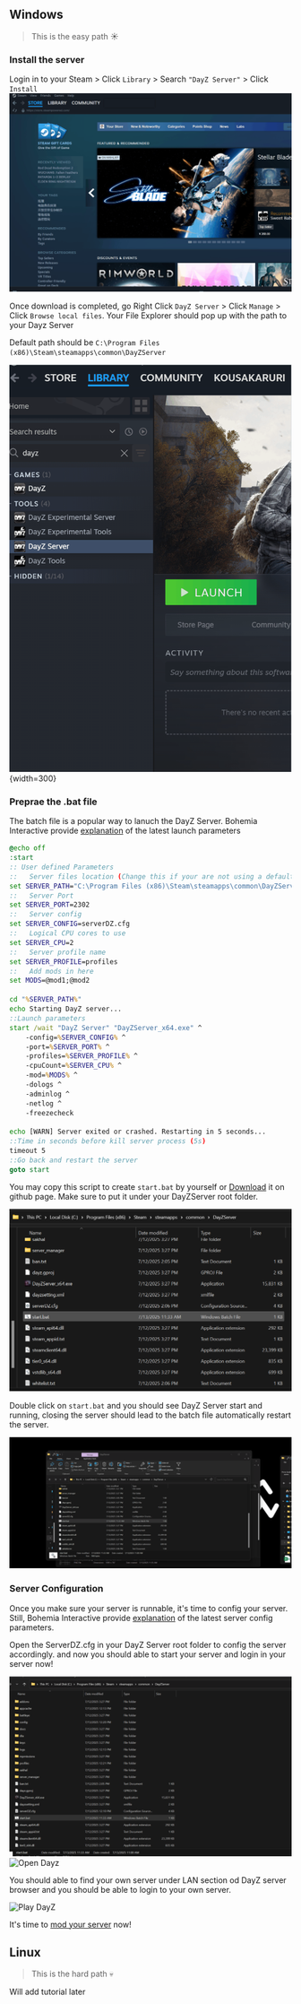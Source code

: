 ## **Windows**
> This is the easy path :sunny:

###  **Install the server**

Login in to your Steam > Click `Library` > Search `"DayZ Server"` > Click `Install`
![install_windows_dayz_server](imgs/Install_from_steam.gif)

Once download is completed, go Right Click `DayZ Server` > Click `Manage` > Click `Browse local files`. Your File Explorer should pop up with the path to your Dayz Server 


Default path should be `C:\Program Files (x86)\Steam\steamapps\common\DayZServer`

![Find_local_files](imgs/Find_local_file.gif){width=300}

### **Preprae the .bat file**

The batch file is a popular way to lanuch the DayZ Server. Bohemia Interactive provide [explanation](https://community.bistudio.com/wiki/DayZ:Server_Configuration#Launch_Parameters) of the latest launch parameters 

```bat
@echo off
:start
:: User defined Parameters
::   Server files location (Change this if your are not using a default installation path for DayZ Server)
set SERVER_PATH="C:\Program Files (x86)\Steam\steamapps\common\DayZServer"
::   Server Port
set SERVER_PORT=2302
::   Server config
set SERVER_CONFIG=serverDZ.cfg
::   Logical CPU cores to use
set SERVER_CPU=2
::   Server profile name
set SERVER_PROFILE=profiles
::   Add mods in here 
set MODS=@mod1;@mod2

cd "%SERVER_PATH%"
echo Starting DayZ server...
::Launch parameters
start /wait "DayZ Server" "DayZServer_x64.exe" ^
    -config=%SERVER_CONFIG% ^
    -port=%SERVER_PORT% ^
    -profiles=%SERVER_PROFILE% ^
    -cpuCount=%SERVER_CPU% ^
    -mod=%MODS% ^
    -dologs ^
    -adminlog ^
    -netlog ^
    -freezecheck 

echo [WARN] Server exited or crashed. Restarting in 5 seconds...    
::Time in seconds before kill server process (5s)
timeout 5
::Go back and restart the server
goto start
```

You may copy this script to create `start.bat` by yourself or [Download](https://github.com/jldz9/dayz_tutorial/blob/main/start.bat) it on github page. 
Make sure to put it under your DayZServer root folder.

![Put to root folder](imgs/bat_root_folder.png)

Double click on `start.bat` and you should see DayZ Server start and running, closing the server should lead to the batch file automatically restart the server. 

![Test bat](imgs/test_bat.gif)

### **Server Configuration**
Once you make sure your server is runnable, it's time to config your server. Still, Bohemia Interactive provide [explanation](https://community.bistudio.com/wiki/DayZ:Server_Configuration) of the latest server config parameters. 

Open the ServerDZ.cfg in your DayZ Server root folder to config the server accordingly. and now you should able to start your server and login in your server now! 

![Start server](imgs/start_server.gif)
![Open Dayz](imgs/open_dayz.gif)

You should able to find your own server under LAN section od  DayZ server browser and you should be able to login to your own server.

![Play DayZ](imgs/login_preview.gif)

It's time to [mod your server](../modding/adding_mods.md) now!

## Linux 
> This is the hard path :skull:

Will add tutorial later